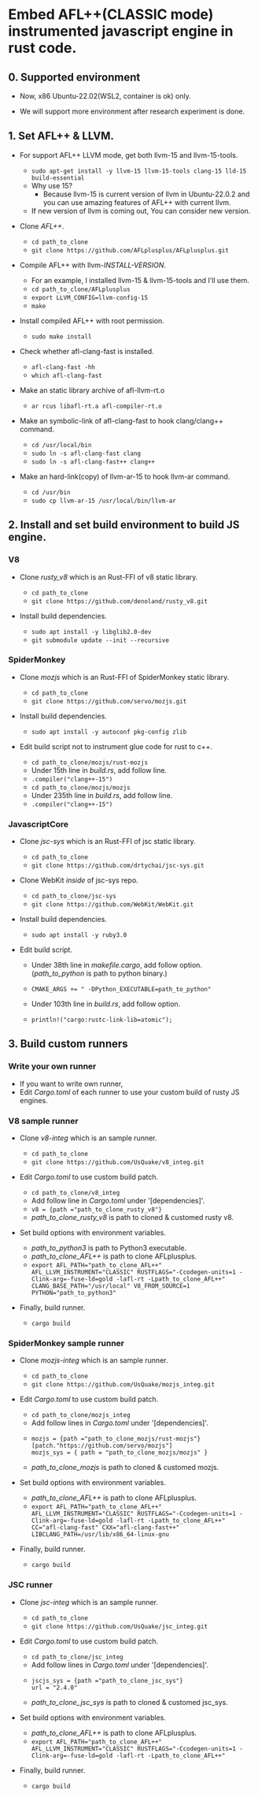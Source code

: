 
  # Embed AFL++(CLASSIC mode) instrumented javascript engine in rust code.

  ## 0. Supported environment
  
  - Now, x86 Ubuntu-22.02(WSL2, container is ok) only.
    
  - We will support more environment after research experiment is done.
  
  ## 1. Set AFL++ & LLVM.

  - For support AFL++ LLVM mode, get both llvm-15 and llvm-15-tools.
    + `sudo apt-get install -y llvm-15 llvm-15-tools clang-15 lld-15 build-essential`
    + Why use 15? 
      * Because llvm-15 is current version of llvm in Ubuntu-22.0.2 and you can use amazing features of AFL++ with current llvm.
    + If new version of llvm is coming out, You can consider new version. 
    
  - Clone *AFL++*.
     + `cd path_to_clone`
     + `git clone https://github.com/AFLplusplus/AFLplusplus.git`

  - Compile AFL++ with llvm-*INSTALL-VERSION*.
     + For an example, I installed llvm-15 & llvm-15-tools and I'll use them.
     + `cd path_to_clone/AFLplusplus`
     + `export LLVM_CONFIG=llvm-config-15`
     + `make`
      
  - Install compiled AFL++ with root permission.
     + `sudo make install`

  - Check whether afl-clang-fast is installed.
     + `afl-clang-fast -hh`
     + `which afl-clang-fast`
   
  - Make an static library archive of afl-llvm-rt.o
     + `ar rcus libafl-rt.a afl-compiler-rt.o`
       
  - Make an symbolic-link of afl-clang-fast to hook clang/clang++ command.
     + `cd /usr/local/bin`
     + `sudo ln -s afl-clang-fast clang`
     + `sudo ln -s afl-clang-fast++ clang++`
       
 - Make an hard-link(copy) of llvm-ar-15 to hook llvm-ar command.
     + `cd /usr/bin`
     + `sudo cp llvm-ar-15 /usr/local/bin/llvm-ar`
       
  ## 2. Install and set build environment to build JS engine.
  
  ### V8
  
  - Clone *rusty_v8* which is an Rust-FFI of v8 static library.
     + `cd path_to_clone`
     + `git clone https://github.com/denoland/rusty_v8.git`
        
  - Install build dependencies.
     + `sudo apt install -y libglib2.0-dev`
     + `git submodule update --init --recursive`

  ### SpiderMonkey
  
  - Clone *mozjs* which is an Rust-FFI of SpiderMonkey static library.
     + `cd path_to_clone`
     + `git clone https://github.com/servo/mozjs.git`
       
  - Install build dependencies.
     + `sudo apt install -y autoconf pkg-config zlib`
       
  - Edit build script not to instrument glue code for rust to c++.
     + `cd path_to_clone/mozjs/rust-mozjs`
     + Under 15th line in *build.rs*, add follow line.
     + `.compiler("clang++-15")`
     + `cd path_to_clone/mozjs/mozjs`
     + Under 235th line in *build.rs*, add follow line.
     + `.compiler("clang++-15")`
    
  ### JavascriptCore
  
  - Clone *jsc-sys* which is an Rust-FFI of jsc static library.
     + `cd path_to_clone`
     + `git clone https://github.com/drtychai/jsc-sys.git`

  - Clone WebKit *inside* of jsc-sys repo.
     + `cd path_to_clone/jsc-sys`
     + `git clone https://github.com/WebKit/WebKit.git`
       
  - Install build dependencies.
     + `sudo apt install -y ruby3.0`
       
  - Edit build script.
    
     + Under 38th line in *makefile.cargo*, add follow option. (*path_to_python* is path to python binary.)
     + `CMAKE_ARGS += " -DPython_EXECUTABLE=path_to_python"`

     + Under 103th line in *build.rs*, add follow option.
     + `println!("cargo:rustc-link-lib=atomic");`
  

 ## 3. Build custom runners

 ### Write your own runner

 - If you want to write own runner,
 - Edit *Cargo.toml* of each runner to use your custom build of rusty JS engines.
     
 ### V8 sample runner

  - Clone *v8-integ* which is an sample runner.
     + `cd path_to_clone`
     + `git clone https://github.com/UsQuake/v8_integ.git`

  - Edit *Cargo.toml* to use custom build patch.
     + `cd path_to_clone/v8_integ`
     + Add follow line in *Cargo.toml* under '[dependencies]'.
     + ```v8 = {path ="path_to_clone_rusty_v8"}```
     + *path_to_clone_rusty_v8* is path to cloned & customed rusty v8.
       
  - Set build options with environment variables.
     + *path_to_python3* is path to Python3 executable.
     + *path_to_clone_AFL++* is path to clone AFLplusplus.
     + `export AFL_PATH="path_to_clone_AFL++" AFL_LLVM_INSTRUMENT="CLASSIC" RUSTFLAGS="-Ccodegen-units=1 -Clink-arg=-fuse-ld=gold -lafl-rt -Lpath_to_clone_AFL++" CLANG_BASE_PATH="/usr/local" V8_FROM_SOURCE=1 PYTHON="path_to_python3"`
      
  - Finally, build runner.
     + `cargo build`
       
 ### SpiderMonkey sample runner
  
  - Clone *mozjs-integ* which is an sample runner.
     + `cd path_to_clone`
     + `git clone https://github.com/UsQuake/mozjs_integ.git`

  - Edit *Cargo.toml* to use custom build patch.
     + `cd path_to_clone/mozjs_integ`
     + Add follow lines in *Cargo.toml* under '[dependencies]'.
     + ```
       mozjs = {path ="path_to_clone_mozjs/rust-mozjs"}
       [patch."https://github.com/servo/mozjs"]
       mozjs_sys = { path = "path_to_clone_mozjs/mozjs" }
       ```
     + *path_to_clone_mozjs* is path to cloned & customed mozjs.

  - Set build options with environment variables.
    + *path_to_clone_AFL++* is path to clone AFLplusplus.
    + `export AFL_PATH="path_to_clone_AFL++" AFL_LLVM_INSTRUMENT="CLASSIC" RUSTFLAGS="-Ccodegen-units=1 -Clink-arg=-fuse-ld=gold -lafl-rt -Lpath_to_clone_AFL++" CC="afl-clang-fast" CXX="afl-clang-fast++" LIBCLANG_PATH=/usr/lib/x86_64-linux-gnu`
      
  - Finally, build runner.
     + `cargo build`
         
 ### JSC runner
  
  - Clone *jsc-integ* which is an sample runner.
     + `cd path_to_clone`
     + `git clone https://github.com/UsQuake/jsc_integ.git`
       
  - Edit *Cargo.toml* to use custom build patch.
     + `cd path_to_clone/jsc_integ`
     + Add follow lines in *Cargo.toml* under '[dependencies]'.
     + ```
       jscjs_sys = {path ="path_to_clone_jsc_sys"}
       url = "2.4.0"
       ```
     + *path_to_clone_jsc_sys* is path to cloned & customed jsc_sys.

  - Set build options with environment variables.
     + *path_to_clone_AFL++* is path to clone AFLplusplus.
     + `export AFL_PATH="path_to_clone_AFL++" AFL_LLVM_INSTRUMENT="CLASSIC" RUSTFLAGS="-Ccodegen-units=1 -Clink-arg=-fuse-ld=gold -lafl-rt -Lpath_to_clone_AFL++"`
   - Finally, build runner.
     + `cargo build`
